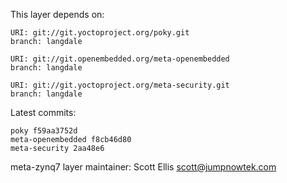 This layer depends on:

    URI: git://git.yoctoproject.org/poky.git
    branch: langdale

    URI: git://git.openembedded.org/meta-openembedded
    branch: langdale

    URI: git://git.yoctoproject.org/meta-security.git
    branch: langdale

Latest commits:

    poky f59aa3752d
    meta-openembedded f8cb46d80
    meta-security 2aa48e6

meta-zynq7 layer maintainer: Scott Ellis <scott@jumpnowtek.com>
